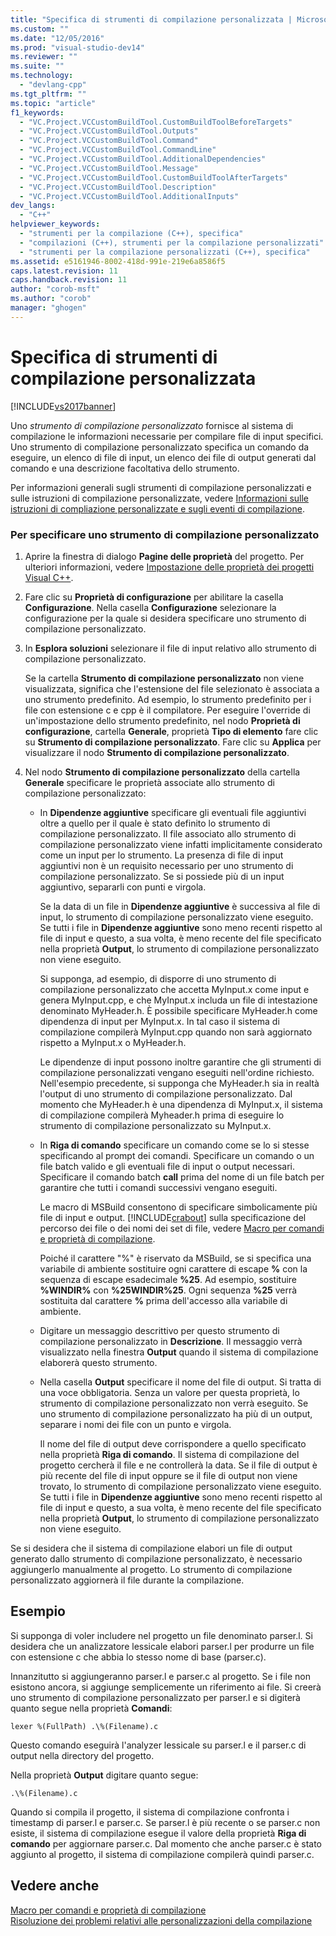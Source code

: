 ```yaml
---
title: "Specifica di strumenti di compilazione personalizzata | Microsoft Docs"
ms.custom: ""
ms.date: "12/05/2016"
ms.prod: "visual-studio-dev14"
ms.reviewer: ""
ms.suite: ""
ms.technology: 
  - "devlang-cpp"
ms.tgt_pltfrm: ""
ms.topic: "article"
f1_keywords: 
  - "VC.Project.VCCustomBuildTool.CustomBuildToolBeforeTargets"
  - "VC.Project.VCCustomBuildTool.Outputs"
  - "VC.Project.VCCustomBuildTool.Command"
  - "VC.Project.VCCustomBuildTool.CommandLine"
  - "VC.Project.VCCustomBuildTool.AdditionalDependencies"
  - "VC.Project.VCCustomBuildTool.Message"
  - "VC.Project.VCCustomBuildTool.CustomBuildToolAfterTargets"
  - "VC.Project.VCCustomBuildTool.Description"
  - "VC.Project.VCCustomBuildTool.AdditionalInputs"
dev_langs: 
  - "C++"
helpviewer_keywords: 
  - "strumenti per la compilazione (C++), specifica"
  - "compilazioni (C++), strumenti per la compilazione personalizzati"
  - "strumenti per la compilazione personalizzati (C++), specifica"
ms.assetid: e5161946-8002-418d-991e-219e6a8586f5
caps.latest.revision: 11
caps.handback.revision: 11
author: "corob-msft"
ms.author: "corob"
manager: "ghogen"
---
```

# Specifica di strumenti di compilazione personalizzata
[!INCLUDE[vs2017banner](../assembler/inline/includes/vs2017banner.md)]

Uno *strumento di compilazione personalizzato* fornisce al sistema di compilazione le informazioni necessarie per compilare file di input specifici.  Uno strumento di compilazione personalizzato specifica un comando da eseguire, un elenco di file di input, un elenco dei file di output generati dal comando e una descrizione facoltativa dello strumento.  
  
 Per informazioni generali sugli strumenti di compilazione personalizzati e sulle istruzioni di compilazione personalizzate, vedere [Informazioni sulle istruzioni di compliazione personalizzate e sugli eventi di compilazione](../ide/understanding-custom-build-steps-and-build-events.md).  
  
### Per specificare uno strumento di compilazione personalizzato  
  
1.  Aprire la finestra di dialogo **Pagine delle proprietà** del progetto.  Per ulteriori informazioni, vedere [Impostazione delle proprietà dei progetti Visual C\+\+](../ide/working-with-project-properties.md).  
  
2.  Fare clic su **Proprietà di configurazione** per abilitare la casella **Configurazione**.  Nella casella **Configurazione** selezionare la configurazione per la quale si desidera specificare uno strumento di compilazione personalizzato.  
  
3.  In **Esplora soluzioni** selezionare il file di input relativo allo strumento di compilazione personalizzato.  
  
     Se la cartella **Strumento di compilazione personalizzato** non viene visualizzata, significa che l'estensione del file selezionato è associata a uno strumento predefinito.  Ad esempio, lo strumento predefinito per i file con estensione c e cpp è il compilatore.  Per eseguire l'override di un'impostazione dello strumento predefinito, nel nodo **Proprietà di configurazione**, cartella **Generale**, proprietà **Tipo di elemento** fare clic su **Strumento di compilazione personalizzato**.  Fare clic su **Applica** per visualizzare il nodo **Strumento di compilazione personalizzato**.  
  
4.  Nel nodo **Strumento di compilazione personalizzato** della cartella **Generale** specificare le proprietà associate allo strumento di compilazione personalizzato:  
  
    -   In **Dipendenze aggiuntive** specificare gli eventuali file aggiuntivi oltre a quello per il quale è stato definito lo strumento di compilazione personalizzato. Il file associato allo strumento di compilazione personalizzato viene infatti implicitamente considerato come un input per lo strumento.  La presenza di file di input aggiuntivi non è un requisito necessario per uno strumento di compilazione personalizzato.  Se si possiede più di un input aggiuntivo, separarli con punti e virgola.  
  
         Se la data di un file in **Dipendenze aggiuntive** è successiva al file di input, lo strumento di compilazione personalizzato viene eseguito.  Se tutti i file in **Dipendenze aggiuntive** sono meno recenti rispetto al file di input e questo, a sua volta, è meno recente del file specificato nella proprietà **Output**, lo strumento di compilazione personalizzato non viene eseguito.  
  
         Si supponga, ad esempio, di disporre di uno strumento di compilazione personalizzato che accetta MyInput.x come input e genera MyInput.cpp, e che MyInput.x includa un file di intestazione denominato MyHeader.h.  È possibile specificare MyHeader.h come dipendenza di input per MyInput.x. In tal caso il sistema di compilazione compilerà MyInput.cpp quando non sarà aggiornato rispetto a MyInput.x o MyHeader.h.  
  
         Le dipendenze di input possono inoltre garantire che gli strumenti di compilazione personalizzati vengano eseguiti nell'ordine richiesto.  Nell'esempio precedente, si supponga che MyHeader.h sia in realtà l'output di uno strumento di compilazione personalizzato.  Dal momento che MyHeader.h è una dipendenza di MyInput.x, il sistema di compilazione compilerà Myheader.h prima di eseguire lo strumento di compilazione personalizzato su MyInput.x.  
  
    -   In **Riga di comando** specificare un comando come se lo si stesse specificando al prompt dei comandi.  Specificare un comando o un file batch valido e gli eventuali file di input o output necessari.  Specificare il comando batch **call** prima del nome di un file batch per garantire che tutti i comandi successivi vengano eseguiti.  
  
         Le macro di MSBuild consentono di specificare simbolicamente più file di input e output.  [!INCLUDE[crabout](../build/reference/includes/crabout_md.md)] sulla specificazione del percorso dei file o dei nomi dei set di file, vedere [Macro per comandi e proprietà di compilazione](../ide/common-macros-for-build-commands-and-properties.md).  
  
         Poiché il carattere "%" è riservato da MSBuild, se si specifica una variabile di ambiente sostituire ogni carattere di escape **%** con la sequenza di escape esadecimale **%25**.  Ad esempio, sostituire **%WINDIR%** con **%25WINDIR%25**.  Ogni sequenza **%25** verrà sostituita dal carattere **%** prima dell'accesso alla variabile di ambiente.  
  
    -   Digitare un messaggio descrittivo per questo strumento di compilazione personalizzato in **Descrizione**.  Il messaggio verrà visualizzato nella finestra **Output** quando il sistema di compilazione elaborerà questo strumento.  
  
    -   Nella casella **Output** specificare il nome del file di output.  Si tratta di una voce obbligatoria. Senza un valore per questa proprietà, lo strumento di compilazione personalizzato non verrà eseguito.  Se uno strumento di compilazione personalizzato ha più di un output, separare i nomi dei file con un punto e virgola.  
  
         Il nome del file di output deve corrispondere a quello specificato nella proprietà **Riga di comando**.  Il sistema di compilazione del progetto cercherà il file e ne controllerà la data.  Se il file di output è più recente del file di input oppure se il file di output non viene trovato, lo strumento di compilazione personalizzato viene eseguito.  Se tutti i file in **Dipendenze aggiuntive** sono meno recenti rispetto al file di input e questo, a sua volta, è meno recente del file specificato nella proprietà **Output**, lo strumento di compilazione personalizzato non viene eseguito.  
  
 Se si desidera che il sistema di compilazione elabori un file di output generato dallo strumento di compilazione personalizzato, è necessario aggiungerlo manualmente al progetto.  Lo strumento di compilazione personalizzato aggiornerà il file durante la compilazione.  
  
## Esempio  
 Si supponga di voler includere nel progetto un file denominato parser.l.  Si desidera che un analizzatore lessicale elabori parser.l per produrre un file con estensione c che abbia lo stesso nome di base \(parser.c\).  
  
 Innanzitutto si aggiungeranno parser.l e parser.c al progetto.  Se i file non esistono ancora, si aggiunge semplicemente un riferimento ai file.  Si creerà uno strumento di compilazione personalizzato per parser.l e si digiterà quanto segue nella proprietà **Comandi**:  
  
```  
lexer %(FullPath) .\%(Filename).c  
```  
  
 Questo comando eseguirà l'analyzer lessicale su parser.l e il parser.c di output nella directory del progetto.  
  
 Nella proprietà **Output** digitare quanto segue:  
  
```  
.\%(Filename).c  
```  
  
 Quando si compila il progetto, il sistema di compilazione confronta i timestamp di parser.l e parser.c.  Se parser.l è più recente o se parser.c non esiste, il sistema di compilazione esegue il valore della proprietà **Riga di comando** per aggiornare parser.c.  Dal momento che anche parser.c è stato aggiunto al progetto, il sistema di compilazione compilerà quindi parser.c.  
  
## Vedere anche  
 [Macro per comandi e proprietà di compilazione](../ide/common-macros-for-build-commands-and-properties.md)   
 [Risoluzione dei problemi relativi alle personalizzazioni della compilazione](../ide/troubleshooting-build-customizations.md)